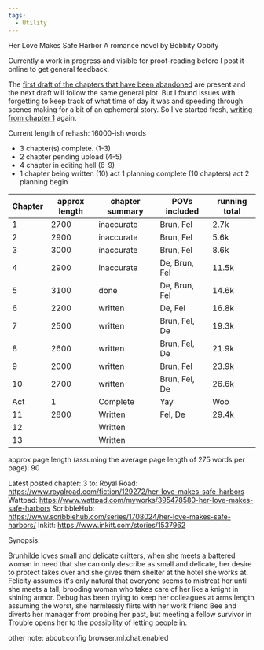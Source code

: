 ```yaml
---
tags:
  - Utility
---
```

Her Love Makes Safe Harbor
A romance novel by Bobbity Obbity

Currently a work in progress and visible for proof-reading before I post it online to get general feedback.

The [first draft of the chapters that have been abandoned](https://github.com/RobbingSpree/HLMSH-Novel/blob/main/chapters_as_imported/Chapter0.md) are present and the next draft will follow the same general plot. 
But I found issues with forgetting to keep track of what time of day it was and speeding through scenes making for a bit of an ephemeral story.
So I've started fresh, [writing from chapter 1](https://github.com/RobbingSpree/HLMSH-Novel/blob/main/new%20chapters%202nd%20attempt/Chapter%201.md) again.

Current length of rehash:
16000-ish words
- 3 chapter(s) complete. (1-3)
- 2 chapter pending upload (4-5)
- 4 chapter in editing hell (6-9)
- 1 chapter being written (10)
act 1 planning complete (10 chapters)
act 2 planning begin

| Chapter | approx length | chapter summary | POVs included | running total |
| ------- | ------------- | --------------- | ------------- | ------------- |
| 1       | 2700          | inaccurate      | Brun, Fel     | 2.7k          |
| 2       | 2900          | inaccurate      | Brun, Fel     | 5.6k          |
| 3       | 3000          | inaccurate      | Brun, Fel     | 8.6k          |
| 4       | 2900          | inaccurate      | De, Brun, Fel | 11.5k         |
| 5       | 3100          | done            | De, Brun, Fel | 14.6k         |
| 6       | 2200          | written         | De, Fel       | 16.8k         |
| 7       | 2500          | written         | Brun, Fel, De | 19.3k         |
| 8       | 2600          | written         | Brun, Fel, De | 21.9k         |
| 9       | 2000          | written         | Brun, Fel     | 23.9k         |
| 10      | 2700          | written         | Brun, Fel, De | 26.6k         |
| Act     | 1             | Complete        | Yay           | Woo           |
| 11      | 2800          | Written         | Fel, De       | 29.4k         |
| 12      |               | Written         |               |               |
| 13      |               | Written         |               |               |
approx page length (assuming the average page length of 275 words per page): 90

Latest posted chapter:
3
to:
Royal Road: https://www.royalroad.com/fiction/129272/her-love-makes-safe-harbors
Wattpad: https://www.wattpad.com/myworks/395478580-her-love-makes-safe-harbors
ScribbleHub: https://www.scribblehub.com/series/1708024/her-love-makes-safe-harbors/
Inkitt: https://www.inkitt.com/stories/1537962

Synopsis:

Brunhilde loves small and delicate critters, when she meets a battered woman in need that she can only describe as small and delicate, her desire to protect takes over and she gives them shelter at the hotel she works at.
Felicity assumes it's only natural that everyone seems to mistreat her until she meets a tall, brooding woman who takes care of her like a knight in shining armor.
Debug has been trying to keep her colleagues at arms length assuming the worst, she harmlessly flirts with her work friend Bee and diverts her manager from probing her past, but meeting a fellow survivor in Trouble opens her to the possibility of letting people in.


other note:
about:config
browser.ml.chat.enabled
